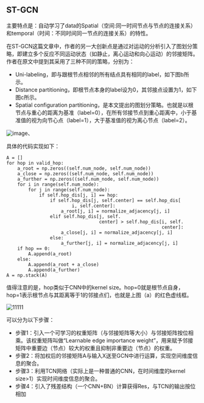 ## ST-GCN
主要特点是：自动学习了data的Spatial（空间:同一时间节点与节点的连接关系）和temporal（时间：不同时间同一节点的连接关系）的特性。

在ST-GCN这篇文章中，作者的另一大创新点是通过对运动的分析引入了图划分策略，即建立多个反应不同运动状态（如静止，离心运动和向心运动）的邻接矩阵。作者在原文中提到其采用了三种不同的策略，分别为：

* Uni-labeling，即与跟根节点相邻的所有结点具有相同的label，如下图b所示。
* Distance partitioning，即根节点本身的label设为0，其邻接点设置为1，如下图c所示。
* Spatial configuration partitioning，是本文提出的图划分策略。也就是以根节点与重心的距离为基准（label=0），在所有邻接节点到重心距离中，小于基准值的视为向节心点（label=1），大于基准值的视为离心节点（label=2）。

![image](https://user-images.githubusercontent.com/62683546/155313976-cd1c68ba-8a61-4ac8-b11d-e3973c09405c.png)、

具体的代码实现如下：

```
A = []
for hop in valid_hop:
    a_root = np.zeros((self.num_node, self.num_node))
    a_close = np.zeros((self.num_node, self.num_node))
    a_further = np.zeros((self.num_node, self.num_node))
    for i in range(self.num_node):
        for j in range(self.num_node):
            if self.hop_dis[j, i] == hop:
                if self.hop_dis[j, self.center] == self.hop_dis[
                        i, self.center]:
                    a_root[j, i] = normalize_adjacency[j, i]
                elif self.hop_dis[j, self.
                                  center] > self.hop_dis[i, self.
                                                         center]:
                    a_close[j, i] = normalize_adjacency[j, i]
                else:
                    a_further[j, i] = normalize_adjacency[j, i]
    if hop == 0:
        A.append(a_root)
    else:
        A.append(a_root + a_close)
        A.append(a_further)
A = np.stack(A)
```

值得注意的是，hop类似于CNN中的kernel size。hop=0就是根节点自身，hop=1表示根节点与其距离等于1的邻接点们，也就是上图（a）的红色虚线框。

![11111](https://user-images.githubusercontent.com/62683546/155315224-f82ae065-f4ab-4cc0-b39e-d79372f3ce24.png)

可以分为以下步骤：


* 步骤1：引入一个可学习的权重矩阵（与邻接矩阵等大小）与邻接矩阵按位相乘。该权重矩阵叫做“Learnable edge importance weight”，用来赋予邻接矩阵中重要边（节点）较大的权重且抑制非重要边（节点）的权重。
* 步骤2：将加权后的邻接矩阵A与输入X送至GCN中进行运算，实现空间维度信息的聚合。
* 步骤3：利用TCN网络（实际上是一种普通的CNN，在时间维度的kernel size>1）实现时间维度信息的聚合。
* 步骤4：引入了残差结构（一个CNN+BN）计算获得Res，与TCN的输出按位相加

